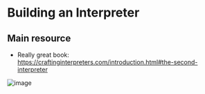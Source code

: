 # Building an Interpreter
## Main resource
- Really great book: https://craftinginterpreters.com/introduction.html#the-second-interpreter

![image](https://github.com/user-attachments/assets/3f6dca06-e82a-48b3-bada-a660a85f84f0)
